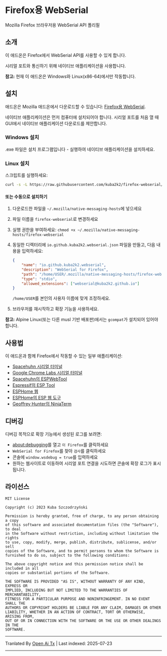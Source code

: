 
# Firefox용 WebSerial

Mozilla Firefox 브라우저용 WebSerial API 폴리필

## 소개

이 애드온은 Firefox에서 WebSerial API를 사용할 수 있게 합니다.

시리얼 포트와 통신하기 위해 네이티브 애플리케이션을 사용합니다.

**참고:** 현재 이 애드온은 Windows와 Linux(x86-64)에서만 작동합니다.

## 설치

애드온은 Mozilla 애드온에서 다운로드할 수 있습니다:
[Firefox용 WebSerial](https://addons.mozilla.org/pl/firefox/addon/webserial-for-firefox/).

네이티브 애플리케이션은 먼저 컴퓨터에 설치되어야 합니다. 시리얼 포트를 처음 열 때 GUI에서
네이티브 애플리케이션 다운로드를 제안합니다.

### Windows 설치

.exe 파일은 설치 프로그램입니다 - 실행하여 네이티브 애플리케이션을 설치하세요.

### Linux 설치

스크립트를 실행하세요:


```sh
curl -s -L https://raw.githubusercontent.com/kuba2k2/firefox-webserial/master/native/install/linux_x86_64.sh | bash
```
#### 또는 수동으로 설치하기

1. 다운로드한 파일을 `~/.mozilla/native-messaging-hosts`에 넣으세요  
2. 파일 이름을 `firefox-webserial`로 변경하세요  
3. 실행 권한을 부여하세요: `chmod +x ~/.mozilla/native-messaging-hosts/firefox-webserial`  
4. 동일한 디렉터리에 `io.github.kuba2k2.webserial.json` 파일을 만들고, 다음 내용을 입력하세요:


	```json
	{
		"name": "io.github.kuba2k2.webserial",
		"description": "WebSerial for Firefox",
		"path": "/home/USER/.mozilla/native-messaging-hosts/firefox-webserial",
		"type": "stdio",
		"allowed_extensions": ["webserial@kuba2k2.github.io"]
	}
	```

	`/home/USER`를 본인의 사용자 이름에 맞게 조정하세요.
5. 브라우저를 재시작하고 확장 기능을 사용하세요.

**참고:** Alpine Linux(또는 다른 musl 기반 배포판)에서는 `gcompat`가 설치되어 있어야 합니다.

## 사용법

이 애드온과 함께 Firefox에서 작동할 수 있는 일부 애플리케이션:

- [Spacehuhn 시리얼 터미널](https://serial.huhn.me/)
- [Google Chrome Labs 시리얼 터미널](https://googlechromelabs.github.io/serial-terminal/)
- [Spacehuhn의 ESPWebTool](https://esp.huhn.me/)
- [Espressif의 ESP Tool](https://espressif.github.io/esptool-js/)
- [ESPHome 웹](https://web.esphome.io/)
- [ESPHome의 ESP 웹 도구](https://esphome.github.io/esp-web-tools/)
- [Geoffrey Hunter의 NinjaTerm](https://ninjaterm.mbedded.ninja/)

## 디버깅

디버깅 목적으로 확장 기능에서 생성된 로그를 보려면:

- [about:debugging](about:debugging)를 열고 `이 Firefox`를 클릭하세요
- `WebSerial for Firefox`를 찾아 `검사`를 클릭하세요
- 콘솔에 `window.wsdebug = true`를 입력하세요
- 원하는 웹사이트로 이동하여 시리얼 포트 연결을 시도하면 콘솔에 확장 로그가 표시됩니다.

## 라이선스


```
MIT License

Copyright (c) 2023 Kuba Szczodrzyński

Permission is hereby granted, free of charge, to any person obtaining a copy
of this software and associated documentation files (the "Software"), to deal
in the Software without restriction, including without limitation the rights
to use, copy, modify, merge, publish, distribute, sublicense, and/or sell
copies of the Software, and to permit persons to whom the Software is
furnished to do so, subject to the following conditions:

The above copyright notice and this permission notice shall be included in all
copies or substantial portions of the Software.

THE SOFTWARE IS PROVIDED "AS IS", WITHOUT WARRANTY OF ANY KIND, EXPRESS OR
IMPLIED, INCLUDING BUT NOT LIMITED TO THE WARRANTIES OF MERCHANTABILITY,
FITNESS FOR A PARTICULAR PURPOSE AND NONINFRINGEMENT. IN NO EVENT SHALL THE
AUTHORS OR COPYRIGHT HOLDERS BE LIABLE FOR ANY CLAIM, DAMAGES OR OTHER
LIABILITY, WHETHER IN AN ACTION OF CONTRACT, TORT OR OTHERWISE, ARISING FROM,
OUT OF OR IN CONNECTION WITH THE SOFTWARE OR THE USE OR OTHER DEALINGS IN THE
SOFTWARE.
```


---

Tranlated By [Open Ai Tx](https://github.com/OpenAiTx/OpenAiTx) | Last indexed: 2025-07-23

---